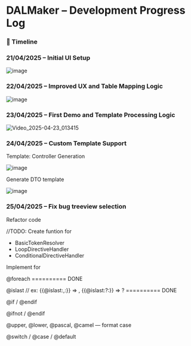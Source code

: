 # DALMaker – Development Progress Log

### 📆 Timeline

### 21/04/2025 – Initial UI Setup

![image](https://github.com/user-attachments/assets/8c81627f-f9e7-4269-b4dd-24ecc3bc368c)

### 22/04/2025 – Improved UX and Table Mapping Logic

![image](https://github.com/user-attachments/assets/f9c70d0b-0ac0-4e88-97c7-2229deb18b17)

### 23/04/2025 – First Demo and Template Processing Logic

![Video_2025-04-23_013415](https://github.com/user-attachments/assets/16e1df85-0cca-45d7-ac02-41aed646fd8e)


### 24/04/2025 – Custom Template Support

Template: Controller Generation

![image](https://github.com/user-attachments/assets/2aa3a54a-96b6-4a2f-887e-d81b64a008e3)

Generate DTO template

![image](https://github.com/user-attachments/assets/771e66cc-cc7d-4ba1-a5c3-c28fc000e7e2)

### 25/04/2025 – Fix bug treeview selection
Refactor code

//TODO: Create funtion for

- BasicTokenResolver
- LoopDirectiveHandler
- ConditionalDirectiveHandler

Implement for

@foreach  ========== DONE

@islast // ex: {{@islast:,:}} => , {{@islast:?:}} => ? ========== DONE

@if / @endif

@ifnot / @endif

@upper, @lower, @pascal, @camel — format case

@switch / @case / @default 
